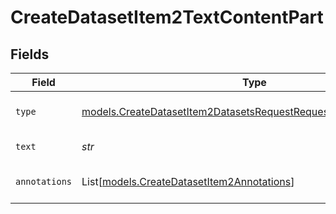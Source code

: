 # CreateDatasetItem2TextContentPart


## Fields

| Field                                                                                                                                    | Type                                                                                                                                     | Required                                                                                                                                 | Description                                                                                                                              |
| ---------------------------------------------------------------------------------------------------------------------------------------- | ---------------------------------------------------------------------------------------------------------------------------------------- | ---------------------------------------------------------------------------------------------------------------------------------------- | ---------------------------------------------------------------------------------------------------------------------------------------- |
| `type`                                                                                                                                   | [models.CreateDatasetItem2DatasetsRequestRequestBodyMessagesType](../models/createdatasetitem2datasetsrequestrequestbodymessagestype.md) | :heavy_check_mark:                                                                                                                       | The type of the content part.                                                                                                            |
| `text`                                                                                                                                   | *str*                                                                                                                                    | :heavy_check_mark:                                                                                                                       | The text content.                                                                                                                        |
| `annotations`                                                                                                                            | List[[models.CreateDatasetItem2Annotations](../models/createdatasetitem2annotations.md)]                                                 | :heavy_minus_sign:                                                                                                                       | Annotations for the text content.                                                                                                        |